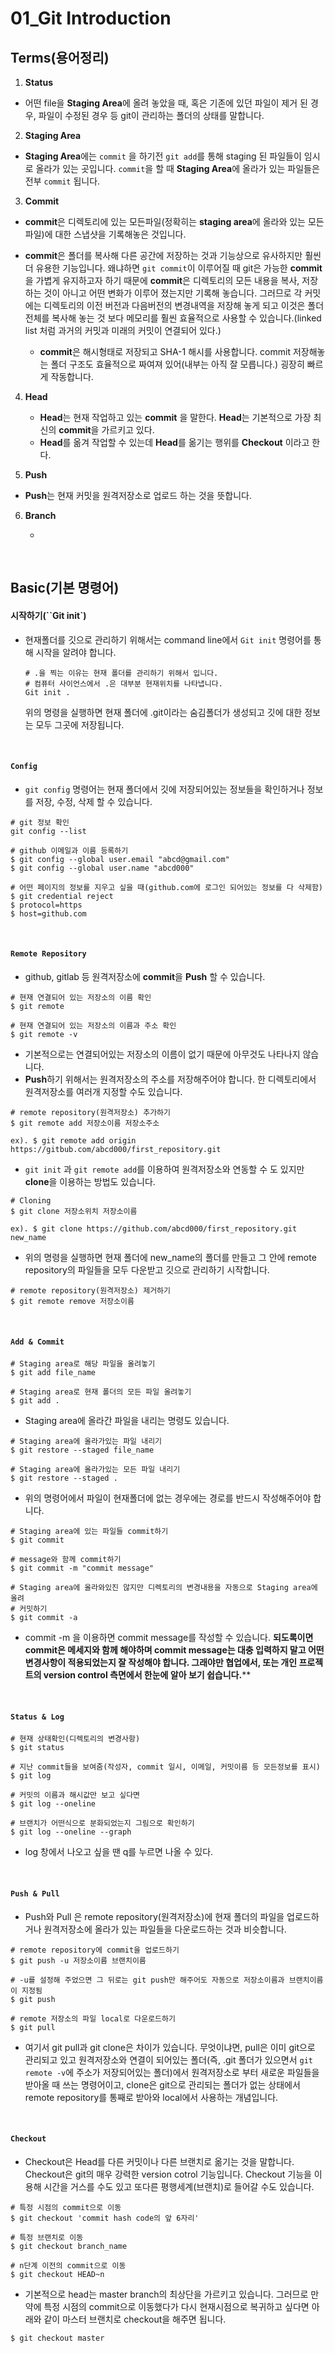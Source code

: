 

#	01_Git Introduction

## Terms(용어정리)

1.  **Status**

   - 어떤 file을 **Staging Area**에 올려 놓았을 때, 혹은 기존에 있던 파일이 제거 된 경우, 파일이 수정된 경우 등 git이 관리하는 폴더의 상태를 말합니다.

2.  **Staging Area**

   - **Staging Area**에는 `commit` 을 하기전 `git add`를 통해 staging 된 파일들이 임시로 올라가 있는 곳입니다.  `commit`을 할 때 **Staging Area**에 올라가 있는 파일들은 전부 `commit` 됩니다.

3. **Commit**
- **commit**은 디렉토리에 있는 모든파일(정확히는 **staging area**에 올라와 있는 모든파일)에 대한 스냅샷을 기록해놓은 것입니다. 
   
- **commit**은 폴더를 복사해 다른 공간에 저장하는 것과 기능상으로 유사하지만 훨씬더 유용한 기능입니다. 왜냐하면 `git commit`이 이루어질 때 git은 가능한 **commit**을 가볍게 유지하고자 하기 때문에 **commit**은 디렉토리의 모든 내용을 복사, 저장하는 것이 아니고 어떤 변화가 이루어 졌는지만 기록해 놓습니다. 그러므로 각 커밋에는 디렉토리의 이전 버전과 다음버전의 변경내역을 저장해 놓게 되고 이것은 폴더 전체를 복사해 놓는 것 보다 메모리를 훨씬 효율적으로 사용할 수 있습니다.(linked list 처럼 과거의 커밋과 미래의 커밋이 연결되어 있다.)
   - **commit**은 해시형태로 저장되고 SHA-1 해시를 사용합니다. commit 저장해놓는 폴더 구조도 효율적으로 짜여져 있어(내부는 아직 잘 모릅니다.) 굉장히 빠르게 작동합니다. 
   
4. **Head**

   - **Head**는 현재 작업하고 있는 **commit** 을 말한다.  **Head**는 기본적으로 가장 최신의 **commit**을 가르키고 있다.
   - **Head**를 옮겨 작업할 수 있는데 **Head**를 옮기는 행위를 **Checkout** 이라고 한다.

5. **Push**
- **Push**는 현재 커밋을 원격저장소로 업로드 하는 것을 뜻합니다. 
   
6. **Branch**

   - 



<br>

## Basic(기본 명령어)

#### 시작하기(``Git init`)

- 현재폴더를 깃으로 관리하기 위해서는 command line에서 `Git init` 명령어를 통해 시작을 알려야 합니다.

  ```shell
  # .을 찍는 이유는 현재 폴더를 관리하기 위해서 입니다.
  # 컴퓨터 사이언스에서 .은 대부분 현재위치를 나타냅니다.
  Git init .
  ```

  위의 명령을 실행하면 현재 폴더에 .git이라는 숨김폴더가 생성되고 깃에 대한 정보는 모두 그곳에 저장됩니다.

<br>

#### `Config`

- `git config` 명령어는 현재 폴더에서 깃에 저장되어있는 정보들을 확인하거나 정보를 저장, 수정, 삭제 할 수 있습니다.

```
# git 정보 확인
git config --list
```

```
# github 이메일과 이름 등록하기
$ git config --global user.email "abcd@gmail.com"
$ git config --global user.name "abcd000"
```

```shell
# 어떤 페이지의 정보를 지우고 싶을 때(github.com에 로그인 되어있는 정보를 다 삭제함)
$ git credential reject
$ protocol=https
$ host=github.com
```

<br>

#### `Remote Repository`

- github, gitlab 등 원격저장소에 **commit**을 **Push** 할 수 있습니다.

```shell
# 현재 연결되어 있는 저장소의 이름 확인
$ git remote
```

```shell
# 현재 연결되어 있는 저장소의 이름과 주소 확인
$ git remote -v
```

- 기본적으로는 연결되어있는 저장소의 이름이 없기 때문에 아무것도 나타나지 않습니다.
- **Push**하기 위해서는 원격저장소의 주소를 저장해주어야 합니다. 한 디렉토리에서 원격저장소를 여러개 지정할 수도 있습니다.

```shell
# remote repository(원격저장소) 추가하기
$ git remote add 저장소이름 저장소주소

ex). $ git remote add origin https://gitbub.com/abcd000/first_repository.git
```

- `git init` 과 `git remote add`를 이용하여 원격저장소와 연동할 수 도 있지만 **clone**을 이용하는 방법도 있습니다.

```shell
# Cloning
$ git clone 저장소위치 저장소이름

ex). $ git clone https://github.com/abcd000/first_repository.git new_name
```

- 위의 명령을 실행하면 현재 폴더에 new_name의 폴더를 만들고 그 안에 remote repository의 파일들을 모두 다운받고 깃으로 관리하기 시작합니다.

```shell
# remote repository(원격저장소) 제거하기
$ git remote remove 저장소이름
```



<br>

#### `Add & Commit`

```shell
# Staging area로 해당 파일을 올려놓기
$ git add file_name 

# Staging area로 현재 폴더의 모든 파일 올려놓기
$ git add .
```

- Staging area에 올라간 파일을 내리는 명령도 있습니다.

```shell
# Staging area에 올라가있는 파일 내리기
$ git restore --staged file_name

# Staging area에 올라가있는 모든 파일 내리기
$ git restore --staged .
```

- 위의 명령어에서 파일이 현재폴더에 없는 경우에는 경로를 반드시 작성해주어야 합니다.

```shell
# Staging area에 있는 파일들 commit하기
$ git commit

# message와 함께 commit하기
$ git commit -m "commit message"

# Staging area에 올라와있진 않지만 디렉토리의 변경내용을 자동으로 Staging area에 올려
# 커밋하기
$ git commit -a
```

- commit -m 을 이용하면 commit message를 작성할 수 있습니다. **되도록이면 commit은 메세지와 함께 해야하며 commit message는 대충 입력하지 말고 어떤 변경사항이 적용되었는지 잘 작성해야 합니다. 그래야만 협업에서, 또는 개인 프로젝트의 version control 측면에서 한눈에 알아 보기 쉽습니다.****

<br>

#### `Status & Log`

```shell
# 현재 상태확인(디렉토리의 변경사항)
$ git status
```

```shell
# 지난 commit들을 보여줌(작성자, commit 일시, 이메일, 커밋이름 등 모든정보를 표시)
$ git log

# 커밋의 이름과 해시값만 보고 싶다면
$ git log --oneline

# 브랜치가 어떤식으로 분화되었는지 그림으로 확인하기
$ git log --oneline --graph
```

- log 창에서 나오고 싶을 땐 q를 누르면 나올 수 있다.

<br>

#### `Push & Pull`

- Push와 Pull 은 remote repository(원격저장소)에 현재 폴더의 파일을 업로드하거나 원격저장소에 올라가 있는 파일들을 다운로드하는 것과 비슷합니다.

```shell
# remote repository에 commit을 업로드하기
$ git push -u 저장소이름 브랜치이름

# -u를 설정해 주었으면 그 뒤로는 git push만 해주어도 자동으로 저장소이름과 브랜치이름이 지정됨
$ git push
```

```shell
# remote 저장소의 파일 local로 다운로드하기
$ git pull
```

- 여기서 git pull과 git clone은 차이가 있습니다. 무엇이냐면,
  pull은 이미 git으로 관리되고 있고 원격저장소와 연결이 되어있는 폴더(즉, .git 폴더가 있으면서 `git remote -v`에 주소가 저장되어있는 폴더)에서 원격저장소로 부터 새로운 파일들을 받아올 때 쓰는 명령어이고,
  clone은 git으로 관리되는 폴더가 없는 상태에서 remote repository를 통째로 받아와 local에서 사용하는 개념입니다.

<br>

#### `Checkout`

- Checkout은 Head를 다른 커밋이나 다른 브랜치로 옮기는 것을 말합니다. Checkout은 git의 매우 강력한 version cotrol 기능입니다. Checkout 기능을 이용해 시간을 거스를 수도 있고 또다른 평행세계(브랜치)로 들어갈 수도 있습니다. 

```shell
# 특정 시점의 commit으로 이동
$ git checkout 'commit hash code의 앞 6자리'

# 특정 브랜치로 이동
$ git checkout branch_name

# n단계 이전의 commit으로 이동
$ git checkout HEAD~n
```

- 기본적으로 head는 master branch의 최상단을 가르키고 있습니다. 그러므로 만약에 특정 시점의 commit으로 이동했다가 다시 현재시점으로 복귀하고 싶다면 아래와 같이 마스터 브랜치로 checkout을 해주면 됩니다.

```shell
$ git checkout master
```

